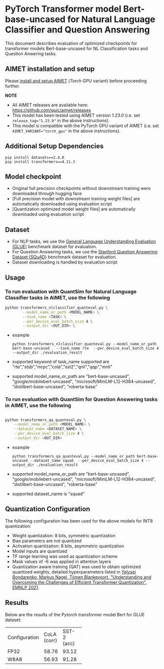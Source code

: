 # PyTorch Transformer model Bert-base-uncased for Natural Language Classifier and Question Answering  
This document describes evaluation of optimized checkpoints for transformer models Bert-base-uncased for NL Classification tasks and Question Anwering tasks. 

## AIMET installation and setup
Please [install and setup AIMET](https://github.com/quic/aimet/blob/release-aimet-1.23/packaging/install.md) (*Torch GPU* variant) before proceeding further.

**NOTE**
- All AIMET releases are available here: https://github.com/quic/aimet/releases
- This model has been tested using AIMET version *1.23.0*  (i.e. set `release_tag="1.23.0"` in the above instructions).
- This model is compatible with the PyTorch GPU variant of AIMET (i.e. set `AIMET_VARIANT="torch_gpu"` in the above instructions).

## Additional Setup Dependencies
```
pip install datasets==2.4.0
pip install transformers==4.11.3 
```
## Model checkpoint
- Original full precision checkpoints without downstream training were downloaded through hugging face 
- [Full precision model with downstream training weight files] are automatically downloaded using evaluation script 
- [Quantization optimized model weight files] are automatically downloaded using evaluation script 

## Dataset 
- For NLP tasks, we use the [General Language Understanding Evaluation (GLUE)](https://gluebenchmark.com/) benchmark dataset for evaluation. 
- For Question Answering tasks, we use the [Stanford Question Answering Dataset (SQuAD)](https://rajpurkar.github.io/SQuAD-explorer) benchmark dataset for evaluation. 
- Dataset downloading is handled by evaluation script

## Usage
### To run evaluation with QuantSim for Natural Language Classifier tasks in AIMET, use the following
```bash
python transformers_nlclassifier_quanteval.py \
        --model_name_or_path <MODEL_NAME> \
        --task_name <TASK> \
        --per_device_eval_batch_size 4 \
        --output_dir <OUT_DIR> \
```
* example 
    ```
    python transformers_nlclassifier_quanteval.py --model_name_or_path bert-base-uncased   --task_name rte  --per_device_eval_batch_size 4 --output_dir ./evaluation_result 
    ```

* supported keyword of task_name supported are "rte","stsb","mrpc","cola","sst2","qnli","qqp","mnli"

* supported model_name_or_path are "bert-base-uncased", "google/mobilebert-uncased", "microsoft/MiniLM-L12-H384-uncased", "distilbert-base-uncased", "roberta-base"

### To run evaluation with QuantSim for Question Answering tasks in AIMET, use the following

```bash

python transformers_qa_quanteval.py \
    --model_name_or_path <MODEL_NAME> \
    --dataset_name <DATASET_NAME> \
    --per_device_eval_batch_size 4 \
    --output_dir <OUT_DIR>
```

* example
  ```
  python transformers_qa_quanteval.py --model_name_or_path bert-base-uncased --dataset_name squad  --per_device_eval_batch_size 4 --output_dir ./evaluation_result 
  ```

* supported model_name_or_path are "bert-base-uncased", "google/mobilebert-uncased", "microsoft/MiniLM-L12-H384-uncased", "distilbert-base-uncased", "roberta-base"

* supported dataset_name is "squad"

## Quantization Configuration
The following configuration has been used for the above models for INT8 quantization:
- Weight quantization: 8 bits, symmetric quantization
- Bias parameters are not quantized
- Activation quantization: 8 bits, asymmetric quantization
- Model inputs are quantized
- TF range learning  was used as quantization scheme
- Mask values of -6 was applied in attention layers
- Quantization aware training (QAT) was used to obtain optimized quantized weights, detailed hyperparameters listed in [Yelysei Bondarenko, Markus Nagel, Tijmen Blankevoort, "Understanding and Overcoming the Challenges of Efficient Transformer Quantization", EMNLP 2021](https://arxiv.org/abs/2109.12948).

## Results
Below are the results of the Pytorch transformer model Bert for GLUE dataset:

<table style= " width:50%">
  <tr>
    <td> Configuration </td>
    <td> CoLA (corr)  </td>
    <td> SST-2 (acc) </td>
    <td> MRPC (f1) </td>
    <td> STS-B (corr) </td>
    <td> QQP (acc) </td>
    <td> MNLI (acc) </td>
    <td> QNLI (acc) </td>
    <td> RTE (acc) </td>
    <td> GLUE </td>
  </tr>
  <tr>
    <td> FP32 </td>
    <td> 58.76 </td>
    <td> 93.12 </td>
    <td> 89.93 </td>
    <td> 88.84 </td>
    <td> 90.94 </td>
    <td> 85.19 </td>
    <td> 91.63 </td>
    <td> 66.43 </td>
    <td> 83.11 </td>
  </tr>
  <tr>
    <td> W8A8 </td>
    <td> 56.93 </td>
    <td> 91.28 </td>
    <td> 90.34 </td>
    <td> 89.13 </td>
    <td> 90.78 </td>
    <td> 81.68 </td>
    <td> 91.14 </td>
    <td> 68.23 </td>
    <td> 82.44 </td>
  </tr>
</table>
